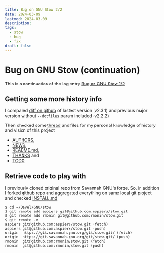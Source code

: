 ```yaml
---
title: Bug on GNU Stow 2/2
date: 2024-03-09
lastmod: 2024-03-09
description:
tags:
  - stow
  - bug
  - fix
draft: false
---
```


# Bug on GNU Stow (continuation)

This is a continuation of the log entry [Bug on GNU Stow 1/2](240308a-bug-on-gnu-stow.md)

## Getting some more history info

I compared [diff on github](https://github.com/aspiers/stow/compare/v2.2.2...v2.3.1) of lastest version (v2.3.1) and previous major version without `--dotfiles` param included (v2.2.2)

Then checked some [thread](https://lists.gnu.org/archive/html/stow-devel/2011-11/msg00003.html|) and files for my personal knowledge of history and vision of this project

- [AUTHORS](https://raw.githubusercontent.com/aspiers/stow/master/AUTHORS),
- [NEWS](https://raw.githubusercontent.com/aspiers/stow/master/NEWS),
- [README.md](https://raw.githubusercontent.com/aspiers/stow/master/README.md),
- [THANKS](https://raw.githubusercontent.com/aspiers/stow/master/THANKS) and
- [TODO](https://raw.githubusercontent.com/aspiers/stow/master/TODO)

## Retrieve code to play with

I [previously](/log/240308a-bug-in-gnu-stow/#check-source-code) cloned original repo from [Savannah GNU's forge](https://savannah.gnu.org/projects/stow). So, in addition I forked github repo and aggregated everything on same local git project and checked [INSTALL.md](https://raw.githubusercontent.com/aspiers/stow/master/INSTALL.md)

```
$ cd ~/Devel/GNU/stow
$ git remote add aspiers git@github.com:aspiers/stow.git
$ git remote add rmonin git@github.com:rmonin/stow.git
$ git remote -v                                         
aspiers git@github.com:aspiers/stow.git (fetch)
aspiers git@github.com:aspiers/stow.git (push)
origin  https://git.savannah.gnu.org/git/stow.git/ (fetch)
origin  https://git.savannah.gnu.org/git/stow.git/ (push)
rmonin  git@github.com:rmonin/stow.git (fetch)
rmonin  git@github.com:rmonin/stow.git (push)
```
